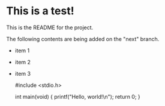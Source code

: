 # This is a test!

This is the README for the project.

The following contents are being added on the "next" branch.

* item 1
* item 2
* item 3

    #include <stdio.h>
    
    int main(void) {
        printf("Hello, world!\n");
        return 0;
    }
